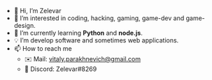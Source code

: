 - 👋 Hi, I’m Zelevar
- 👀 I’m interested in coding, hacking, gaming, game-dev and game-design.
- 🌱 I’m currently learning **Python** and **node.js**.
- 💡 Iʼm develop software and sometimes web applications. 
- 📫 How to reach me
  - ✉️ Mail: vitaly.parakhnevich@gmail.com
  - 💎 Discord: Zelevar#8269

<!---
Zelevar/Zelevar is a ✨ special ✨ repository because its `README.md` (this file) appears on your GitHub profile.
You can click the Preview link to take a look at your changes.
--->
